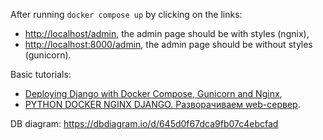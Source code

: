 After running `docker compose up` by clicking on the links:
* [http://localhost/admin](http://localhost/admin), the admin page should be with styles (ngnix), 
* [http://localhost:8000/admin](http://localhost:8000/admin), the admin page should be without styles (gunicorn).


Basic tutorials: 
- [Deploying Django with Docker Compose, Gunicorn and Nginx](https://www.youtube.com/watch?v=vJAfq6Ku4cI), 
- [PYTHON DOCKER NGINX DJANGO. Разворачиваем web-сервер](https://www.youtube.com/watch?v=xOQOfPI05XY&t).

DB diagram: https://dbdiagram.io/d/645d0f67dca9fb07c4ebcfad
